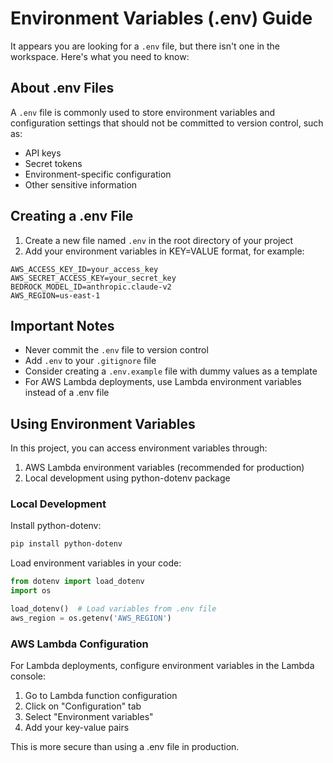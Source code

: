 # Environment Variables (.env) Guide

It appears you are looking for a `.env` file, but there isn't one in the workspace. Here's what you need to know:

## About .env Files
A `.env` file is commonly used to store environment variables and configuration settings that should not be committed to version control, such as:
- API keys
- Secret tokens
- Environment-specific configuration
- Other sensitive information

## Creating a .env File
1. Create a new file named `.env` in the root directory of your project
2. Add your environment variables in KEY=VALUE format, for example:
```
AWS_ACCESS_KEY_ID=your_access_key
AWS_SECRET_ACCESS_KEY=your_secret_key
BEDROCK_MODEL_ID=anthropic.claude-v2
AWS_REGION=us-east-1
```

## Important Notes
- Never commit the `.env` file to version control
- Add `.env` to your `.gitignore` file
- Consider creating a `.env.example` file with dummy values as a template
- For AWS Lambda deployments, use Lambda environment variables instead of a .env file

## Using Environment Variables
In this project, you can access environment variables through:
1. AWS Lambda environment variables (recommended for production)
2. Local development using python-dotenv package

### Local Development
Install python-dotenv:
```bash
pip install python-dotenv
```

Load environment variables in your code:
```python
from dotenv import load_dotenv
import os

load_dotenv()  # Load variables from .env file
aws_region = os.getenv('AWS_REGION')
```

### AWS Lambda Configuration
For Lambda deployments, configure environment variables in the Lambda console:
1. Go to Lambda function configuration
2. Click on "Configuration" tab
3. Select "Environment variables"
4. Add your key-value pairs

This is more secure than using a .env file in production.